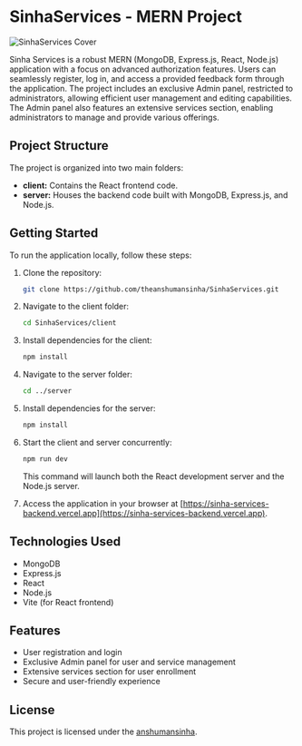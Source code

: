 # SinhaServices - MERN Project

![SinhaServices Cover](Screenshots/ms1.jpg)

Sinha Services is a robust MERN (MongoDB, Express.js, React, Node.js) application with a focus on advanced authorization features. Users can seamlessly register, log in, and access a provided feedback form through the application. The project includes an exclusive Admin panel, restricted to administrators, allowing efficient user management and editing capabilities. The Admin panel also features an extensive services section, enabling administrators to manage and provide various offerings.

## Project Structure

The project is organized into two main folders:

- **client:** Contains the React frontend code.
- **server:** Houses the backend code built with MongoDB, Express.js, and Node.js.

## Getting Started

To run the application locally, follow these steps:

1. Clone the repository:

   ```bash
   git clone https://github.com/theanshumansinha/SinhaServices.git
   ```

2. Navigate to the client folder:

   ```bash
   cd SinhaServices/client
   ```

3. Install dependencies for the client:

   ```bash
   npm install
   ```

4. Navigate to the server folder:

   ```bash
   cd ../server
   ```

5. Install dependencies for the server:

   ```bash
   npm install
   ```

6. Start the client and server concurrently:

   ```bash
   npm run dev
   ```

   This command will launch both the React development server and the Node.js server.

7. Access the application in your browser at [https://sinha-services-backend.vercel.app](https://sinha-services-backend.vercel.app).

## Technologies Used

- MongoDB
- Express.js
- React
- Node.js
- Vite (for React frontend)

## Features

- User registration and login
- Exclusive Admin panel for user and service management
- Extensive services section for user enrollment
- Secure and user-friendly experience

## License

This project is licensed under the [anshumansinha](LICENSE).

